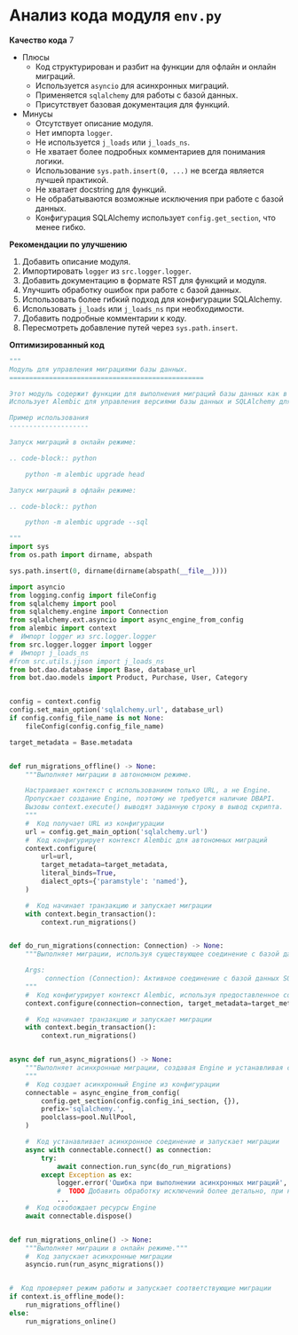 # Анализ кода модуля `env.py`

**Качество кода**
7
-  Плюсы
    - Код структурирован и разбит на функции для офлайн и онлайн миграций.
    - Используется `asyncio` для асинхронных миграций.
    - Применяется `sqlalchemy` для работы с базой данных.
    - Присутствует базовая документация для функций.
-  Минусы
    - Отсутствует описание модуля.
    - Нет импорта `logger`.
    - Не используется `j_loads` или `j_loads_ns`.
    - Не хватает более подробных комментариев для понимания логики.
    - Использование `sys.path.insert(0, ...)` не всегда является лучшей практикой.
    - Не хватает docstring для функций.
    - Не обрабатываются возможные исключения при работе с базой данных.
    - Конфигурация SQLAlchemy использует `config.get_section`, что менее гибко.

**Рекомендации по улучшению**
1. Добавить описание модуля.
2. Импортировать `logger` из `src.logger.logger`.
3. Добавить документацию в формате RST для функций и модуля.
4. Улучшить обработку ошибок при работе с базой данных.
5. Использовать более гибкий подход для конфигурации SQLAlchemy.
6. Использовать `j_loads` или `j_loads_ns` при необходимости.
7. Добавить подробные комментарии к коду.
8. Пересмотреть добавление путей через `sys.path.insert`.

**Оптимизированный код**
```python
"""
Модуль для управления миграциями базы данных.
=================================================

Этот модуль содержит функции для выполнения миграций базы данных как в онлайн, так и в офлайн режимах.
Использует Alembic для управления версиями базы данных и SQLAlchemy для взаимодействия с БД.

Пример использования
--------------------

Запуск миграций в онлайн режиме:

.. code-block:: python

    python -m alembic upgrade head

Запуск миграций в офлайн режиме:

.. code-block:: python

    python -m alembic upgrade --sql

"""
import sys
from os.path import dirname, abspath

sys.path.insert(0, dirname(dirname(abspath(__file__))))

import asyncio
from logging.config import fileConfig
from sqlalchemy import pool
from sqlalchemy.engine import Connection
from sqlalchemy.ext.asyncio import async_engine_from_config
from alembic import context
#  Импорт logger из src.logger.logger
from src.logger.logger import logger
#  Импорт j_loads_ns
#from src.utils.jjson import j_loads_ns
from bot.dao.database import Base, database_url
from bot.dao.models import Product, Purchase, User, Category


config = context.config
config.set_main_option('sqlalchemy.url', database_url)
if config.config_file_name is not None:
    fileConfig(config.config_file_name)

target_metadata = Base.metadata


def run_migrations_offline() -> None:
    """Выполняет миграции в автономном режиме.

    Настраивает контекст с использованием только URL, а не Engine.
    Пропускает создание Engine, поэтому не требуется наличие DBAPI.
    Вызовы context.execute() выводят заданную строку в вывод скрипта.
    """
    #  Код получает URL из конфигурации
    url = config.get_main_option('sqlalchemy.url')
    #  Код конфигурирует контекст Alembic для автономных миграций
    context.configure(
        url=url,
        target_metadata=target_metadata,
        literal_binds=True,
        dialect_opts={'paramstyle': 'named'},
    )

    #  Код начинает транзакцию и запускает миграции
    with context.begin_transaction():
        context.run_migrations()


def do_run_migrations(connection: Connection) -> None:
    """Выполняет миграции, используя существующее соединение с базой данных.

    Args:
         connection (Connection): Активное соединение с базой данных SQLAlchemy.
    """
    #  Код конфигурирует контекст Alembic, используя предоставленное соединение
    context.configure(connection=connection, target_metadata=target_metadata)

    #  Код начинает транзакцию и запускает миграции
    with context.begin_transaction():
        context.run_migrations()


async def run_async_migrations() -> None:
    """Выполняет асинхронные миграции, создавая Engine и устанавливая соединение.
    """
    #  Код создает асинхронный Engine из конфигурации
    connectable = async_engine_from_config(
        config.get_section(config.config_ini_section, {}),
        prefix='sqlalchemy.',
        poolclass=pool.NullPool,
    )

    #  Код устанавливает асинхронное соединение и запускает миграции
    async with connectable.connect() as connection:
        try:
            await connection.run_sync(do_run_migrations)
        except Exception as ex:
            logger.error('Ошибка при выполнении асинхронных миграций', exc_info=ex)
            #  TODO Добавить обработку исключений более детально, при необходимости
            ...
    #  Код освобождает ресурсы Engine
    await connectable.dispose()


def run_migrations_online() -> None:
    """Выполняет миграции в онлайн режиме."""
    #  Код запускает асинхронные миграции
    asyncio.run(run_async_migrations())


#  Код проверяет режим работы и запускает соответствующие миграции
if context.is_offline_mode():
    run_migrations_offline()
else:
    run_migrations_online()
```